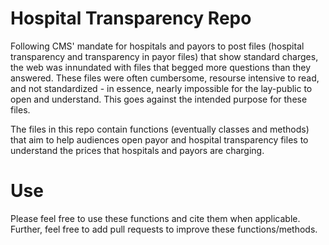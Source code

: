 # Hospital Transparency Repo
Following CMS' mandate for hospitals and payors to post files (hospital transparency and transparency in payor files)
that show standard charges, the web was innundated with files that begged more questions than they answered.
These files were often cumbersome, resourse intensive to read, and not standardized - in essence, nearly impossible for 
the lay-public to open and understand. This goes against the intended purpose for these files. 

The files in this repo contain functions (eventually classes and methods) that aim to help audiences open payor and hospital transparency files to understand 
the prices that hospitals and payors are charging. 

# Use 
Please feel free to use these functions and cite them when applicable. Further, feel free to add pull requests to improve these functions/methods.

